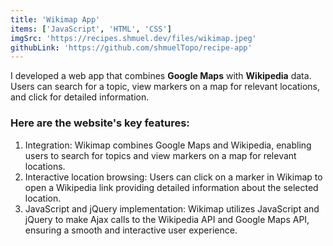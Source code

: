 ```yaml
---
title: 'Wikimap App'
items: ['JavaScript', 'HTML', 'CSS']
imgSrc: 'https://recipes.shmuel.dev/files/wikimap.jpeg'
githubLink: 'https://github.com/shmuelTopo/recipe-app'
---
```

I developed a web app that combines **Google Maps** with **Wikipedia** data. Users can search for a topic, view markers on a map for relevant locations, and click for detailed information.

### Here are the website's key features:

1. Integration: Wikimap combines Google Maps and Wikipedia, enabling users to search for topics and view markers on a map for relevant locations.
2. Interactive location browsing: Users can click on a marker in Wikimap to open a Wikipedia link providing detailed information about the selected location.
3. JavaScript and jQuery implementation: Wikimap utilizes JavaScript and jQuery to make Ajax calls to the Wikipedia API and Google Maps API, ensuring a smooth and interactive user experience.